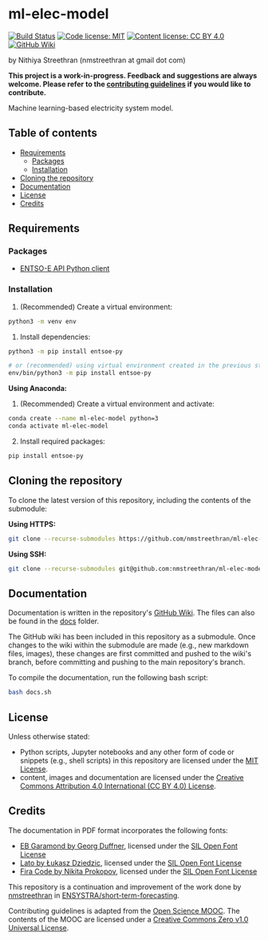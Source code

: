 # ml-elec-model <!-- omit in toc -->

<!-- start badges -->
[![Build Status](https://travis-ci.org/nmstreethran/ml-elec-model.svg?branch=master)](https://travis-ci.org/nmstreethran/ml-elec-model)
[![Code license: MIT](https://img.shields.io/badge/code%20license-MIT-yellow.svg?labelColor=darkslategray)](https://opensource.org/licenses/MIT)
[![Content license: CC BY 4.0](https://img.shields.io/badge/content%20license-CC%20BY%204.0-blue.svg?labelColor=darkslategray)](https://creativecommons.org/licenses/by/4.0/)
[![GitHub Wiki](https://img.shields.io/badge/-GitHub%20Wiki-purple.svg?logo=github&labelColor=black)](https://github.com/nmstreethran/ml-elec-model/wiki)
<!-- end badges -->

by Nithiya Streethran (nmstreethran at gmail dot com)

**This project is a work-in-progress. Feedback and suggestions are always welcome. Please refer to the [contributing guidelines](CONTRIBUTING.md) if you would like to contribute.**

Machine learning-based electricity system model.

## Table of contents <!-- omit in toc -->

- [Requirements](#requirements)
  - [Packages](#packages)
  - [Installation](#installation)
- [Cloning the repository](#cloning-the-repository)
- [Documentation](#documentation)
- [License](#license)
- [Credits](#credits)

## Requirements

### Packages

- [ENTSO-E API Python client](https://github.com/EnergieID/entsoe-py)

### Installation

1. (Recommended) Create a virtual environment:

```sh
python3 -m venv env
```

1. Install dependencies:

```sh
python3 -m pip install entsoe-py

# or (recommended) using virtual environment created in the previous step
env/bin/python3 -m pip install entsoe-py
```

**Using Anaconda:**

1. (Recommended) Create a virtual environment and activate:

```sh
conda create --name ml-elec-model python=3
conda activate ml-elec-model
```

2. Install required packages:

```sh
pip install entsoe-py
```

## Cloning the repository

To clone the latest version of this repository, including the contents of the submodule:

**Using HTTPS:**

```sh
git clone --recurse-submodules https://github.com/nmstreethran/ml-elec-model.git
```

**Using SSH:**

```sh
git clone --recurse-submodules git@github.com:nmstreethran/ml-elec-model.git
```

## Documentation

Documentation is written in the repository's [GitHub Wiki](https://github.com/nmstreethran/ml-elec-model/wiki). The files can also be found in the [docs](docs/) folder.

The GitHub wiki has been included in this repository as a submodule. Once changes to the wiki within the submodule are made (e.g., new markdown files, images), these changes are first committed and pushed to the wiki's branch, before committing and pushing to the main repository's branch.

To compile the documentation, run the following bash script:

```sh
bash docs.sh
```

## License

Unless otherwise stated:

- Python scripts, Jupyter notebooks and any other form of code or snippets (e.g., shell scripts) in this repository are licensed under the [MIT License](https://opensource.org/licenses/MIT).
- content, images and documentation are licensed under the [Creative Commons Attribution 4.0 International (CC BY 4.0) License](https://creativecommons.org/licenses/by/4.0/).

## Credits

The documentation in PDF format incorporates the following fonts:

- [EB Garamond by Georg Duffner](https://fonts.google.com/specimen/EB+Garamond), licensed under the [SIL Open Font License](http://scripts.sil.org/cms/scripts/page.php?site_id=nrsi&id=OFL_web)
- [Lato by Łukasz Dziedzic](https://fonts.google.com/specimen/Lato), licensed under the [SIL Open Font License](http://scripts.sil.org/cms/scripts/page.php?site_id=nrsi&id=OFL_web)
- [Fira Code by Nikita Prokopov](https://github.com/tonsky/FiraCode), licensed under the [SIL Open Font License](http://scripts.sil.org/cms/scripts/page.php?site_id=nrsi&id=OFL_web)

This repository is a continuation and improvement of the work done by [nmstreethran](https://github.com/nmstreethran) in [ENSYSTRA/short-term-forecasting](https://github.com/ENSYSTRA/short-term-forecasting).

Contributing guidelines is adapted from the [Open Science MOOC](https://github.com/OpenScienceMOOC/Module-5-Open-Research-Software-and-Open-Source). The contents of the MOOC are licensed under a [Creative Commons Zero v1.0 Universal License](https://creativecommons.org/publicdomain/zero/1.0/).
